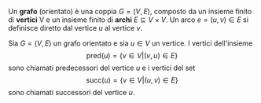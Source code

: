 Un **grafo** (orientato) è una coppia $G = (V, E)$, composto da un insieme finito di **vertici** V e un insieme finito di **archi** $E \subseteq V \times V$. Un arco $e = (u, v) \in E$ si definisce diretto dal vertice $u$ al vertice $v$.

Sia $G = (V, E)$ un grafo orientato e sia $u \in V$ un vertice. I vertici dell'insieme
$$\text{pred}(u) = \{v \in V | (v, u) \in E \}$$
sono chiamati predecessori del vertice $u$ e i vertici del set
$$\text{succ}(u) = \{v \in V | (u, v) \in E \}$$
sono chiamati successori del vertice $u$.

